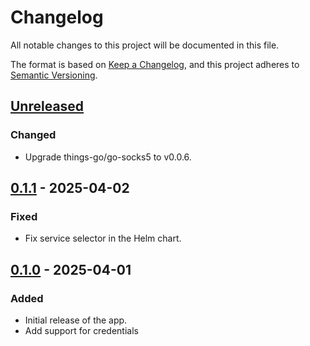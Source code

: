 # Changelog

All notable changes to this project will be documented in this file.

The format is based on [Keep a Changelog](https://keepachangelog.com/en/1.0.0/),
and this project adheres to [Semantic Versioning](https://semver.org/spec/v2.0.0.html).

## [Unreleased]

### Changed

- Upgrade things-go/go-socks5 to v0.0.6.

## [0.1.1] - 2025-04-02

### Fixed

- Fix service selector in the Helm chart.

## [0.1.0] - 2025-04-01

### Added

- Initial release of the app.
- Add support for credentials

[Unreleased]: https://github.com/giantswarm/proxysocks/compare/v0.1.1...HEAD
[0.1.1]: https://github.com/giantswarm/proxysocks/compare/v0.1.0...v0.1.1
[0.1.0]: https://github.com/giantswarm/proxysocks/releases/tag/v0.1.0
